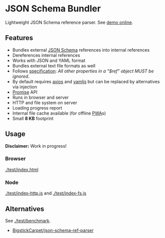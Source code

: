 # JSON Schema Bundler

Lightweight JSON Schema reference parser. See [demo online](https://darosh.github.io/json-schema-bundler/test/).


## Features

- Bundles external [JSON Schema](http://json-schema.org/) references into internal references
- Dereferences internal references
- Works with JSON and YAML format
- Bundles external text file formats as well
- Follows [specification](http://json-schema.org/latest/json-schema-core.html#rfc.section.8): *All other properties in a "$ref" object MUST be ignored.*
- By default requires [axios](https://github.com/mzabriskie/axios) and [yamljs](https://github.com/jeremyfa/yaml.js) but can be replaced by alternatives via injection
- [Promise](https://developer.mozilla.org/en/docs/Web/JavaScript/Reference/Global_Objects/Promise) API
- Runs in browser and server
- HTTP and file system on server
- Loading progress report
- Internal file cache available (for offline [PWA](https://developers.google.com/web/progressive-web-apps/)s)
- Small **8 KB** footprint


## Usage

**Disclaimer:** Work in progress! 

### Browser

[./test/index.html](./test/index.html)


### Node

[./test/index-http.js](./test/test-http.js) and [./test/index-fs.js](./test/test-fs.js)


## Alternatives

See [./test/benchmark](https://darosh.github.io/json-schema-bundler/test/benchmark.html).

- [BigstickCarpet/json-schema-ref-parser](https://github.com/BigstickCarpet/json-schema-ref-parser)
